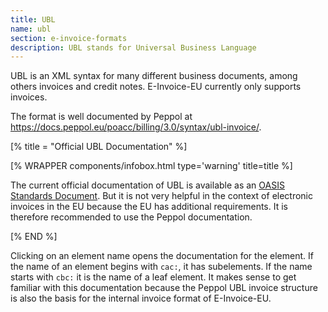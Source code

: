 ```yaml
---
title: UBL
name: ubl
section: e-invoice-formats
description: UBL stands for Universal Business Language
---
```

UBL is an XML syntax for many different business documents, among others
invoices and credit notes. E-Invoice-EU currently only supports invoices.

The format is well documented by Peppol at
https://docs.peppol.eu/poacc/billing/3.0/syntax/ubl-invoice/.

[% title = "Official UBL Documentation" %]
<!--qgoda-no-xgettext-->
[% WRAPPER components/infobox.html
type='warning' title=title %]
<!--/qgoda-no-xgettext-->
The current official documentation of UBL is available as an [OASIS Standards
Document](http://docs.oasis-open.org/ubl/UBL-2.1.html). But it is not very
helpful in the context of electronic invoices in the EU because the EU has
additional requirements. It is therefore recommended to use the Peppol
documentation.
<!--qgoda-no-xgettext-->
[% END %]
<!--/qgoda-no-xgettext-->

Clicking on an element name opens the documentation for the element. If the name
of an element begins with `cac:`, it has subelements. If the name starts with
`cbc:` it is the name of a leaf element.  It makes sense to get familiar with
this documentation because the Peppol UBL invoice structure is also the basis
for the internal invoice format of E-Invoice-EU.

